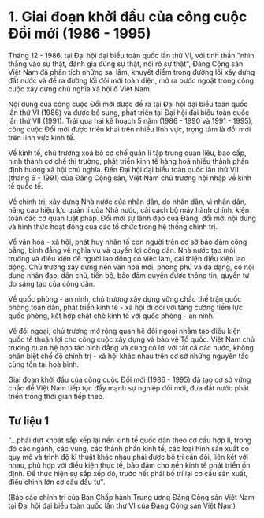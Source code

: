 # 1. Giai đoạn khởi đầu của công cuộc Đổi mới (1986 - 1995)

Tháng 12 - 1986, tại Đại hội đại biểu toàn quốc lần thứ VI, với tinh thần "nhìn thẳng vào sự thật, đánh giá đúng sự thật, nói rõ sự thật", Đảng Cộng sản Việt Nam đã phân tích những sai lầm, khuyết điểm trong đường lối xây dựng đất nước và đề ra đường lối đổi mới toàn diện, mở ra bước ngoặt trong công cuộc xây dựng chủ nghĩa xã hội ở Việt Nam.

Nội dung của công cuộc Đổi mới được đề ra tại Đại hội đại biểu toàn quốc lần thứ VI (1986) và được bổ sung, phát triển tại Đại hội đại biểu toàn quốc lần thứ VII (1991). Trải qua hai kế hoạch 5 năm (1986 - 1990 và 1991 - 1995), công cuộc Đổi mới được triển khai trên nhiều lĩnh vực, trọng tâm là đổi mới trên lĩnh vực kinh tế.

Về kinh tế, chủ trương xoá bỏ cơ chế quản lí tập trung quan liêu, bao cấp, hình thành cơ chế thị trường, phát triển kinh tế hàng hoá nhiều thành phần định hướng xã hội chủ nghĩa. Đến Đại hội đại biểu toàn quốc lần thứ VII (tháng 6 - 1991) của Đảng Cộng sản, Việt Nam chủ trương hội nhập về kinh tế quốc tế.

Về chính trị, xây dựng Nhà nước của nhân dân, do nhân dân, vì nhân dân, nâng cao hiệu lực quản lí của Nhà nước, cải cách bộ máy hành chính, kiện toàn các cơ quan luật pháp. Đổi mới sự lãnh đạo của Đảng, đổi mới nội dung và hình thức hoạt động của các tổ chức trong hệ thống chính trị.

Về văn hoá - xã hội, phát huy nhân tố con người trên cơ sở bảo đảm công bằng, bình đẳng về nghĩa vụ và quyền lợi công dân. Nhà nước tạo môi trường và điều kiện để người lao động có việc làm, cải thiện điều kiện lao động. Chủ trương xây dựng nền văn hoá mới, phong phú và đa dạng, có nội dung nhân đạo, dân chủ, tiến bộ, bảo đảm quyền được thông tin, quyền tự do sáng tạo của công dân.

Về quốc phòng - an ninh, chủ trương xây dựng vững chắc thế trận quốc phòng toàn dân, phát triển kinh tế - xã hội đi đôi với tăng cường tiềm lực quốc phòng, kết hợp chặt chẽ kinh tế với quốc phòng - an ninh.

Về đối ngoại, chủ trương mở rộng quan hệ đối ngoại nhằm tạo điều kiện quốc tế thuận lợi cho công cuộc xây dựng và bảo vệ Tổ quốc. Việt Nam chủ trương quan hệ hợp tác bình đẳng và cùng có lợi với tất cả các nước, không phân biệt chế độ chính trị - xã hội khác nhau trên cơ sở những nguyên tắc cùng tồn tại hoà bình.

Giai đoạn khởi đầu của công cuộc Đổi mới (1986 - 1995) đã tạo cơ sở vững chắc để Việt Nam tiếp tục đẩy mạnh sự nghiệp đổi mới, đưa đất nước phát triển trong thời gian tiếp theo.

## Tư liệu 1

"...phải dứt khoát sắp xếp lại nền kinh tế quốc dân theo cơ cấu hợp lí, trong đó các ngành, các vùng, các thành phần kinh tế, các loại hình sản xuất có quy mô và trình độ kĩ thuật khác nhau phải được bố trí cân đối, liên kết với nhau, phù hợp với điều kiện thực tế, bảo đảm cho nền kinh tế phát triển ổn định. Để thực hiện sự sắp xếp đó, trước hết phải bố trí lại cơ cấu sản xuất, điều chỉnh lớn cơ cấu đầu tư".

(Báo cáo chính trị của Ban Chấp hành Trung ương Đảng Cộng sản Việt Nam tại Đại hội đại biểu toàn quốc lần thứ VI của Đảng Cộng sản Việt Nam)